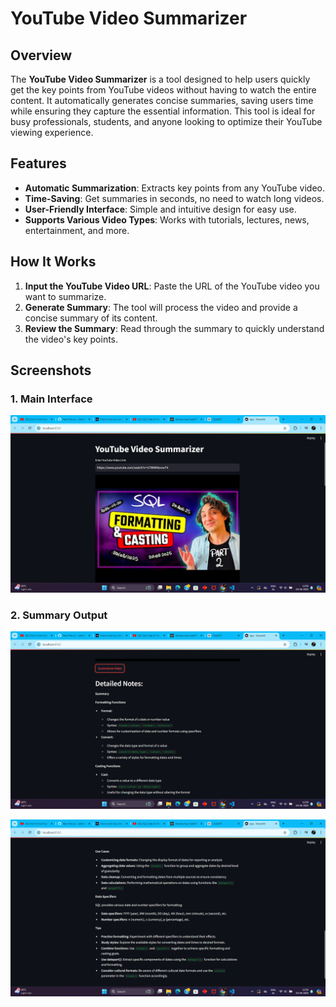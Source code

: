 # YouTube Video Summarizer

## Overview

The **YouTube Video Summarizer** is a tool designed to help users quickly get the key points from YouTube videos without having to watch the entire content. It automatically generates concise summaries, saving users time while ensuring they capture the essential information. This tool is ideal for busy professionals, students, and anyone looking to optimize their YouTube viewing experience.

## Features

- **Automatic Summarization**: Extracts key points from any YouTube video.
- **Time-Saving**: Get summaries in seconds, no need to watch long videos.
- **User-Friendly Interface**: Simple and intuitive design for easy use.
- **Supports Various Video Types**: Works with tutorials, lectures, news, entertainment, and more.

## How It Works

1. **Input the YouTube Video URL**: Paste the URL of the YouTube video you want to summarize.
2. **Generate Summary**: The tool will process the video and provide a concise summary of its content.
3. **Review the Summary**: Read through the summary to quickly understand the video's key points.

## Screenshots

### 1. Main Interface

![Main Interface](https://github.com/Ankit2002gaidhar/YouTube-Video-Summarizer/blob/main/Yt%20Video%20Summarizer/Summarizer%201.png)

### 2. Summary Output

![Summary Output](https://github.com/Ankit2002gaidhar/YouTube-Video-Summarizer/blob/main/Yt%20Video%20Summarizer/Summarizer%202.png)

![Summary Output](https://github.com/Ankit2002gaidhar/YouTube-Video-Summarizer/blob/main/Yt%20Video%20Summarizer/Summarizer%203.png)

